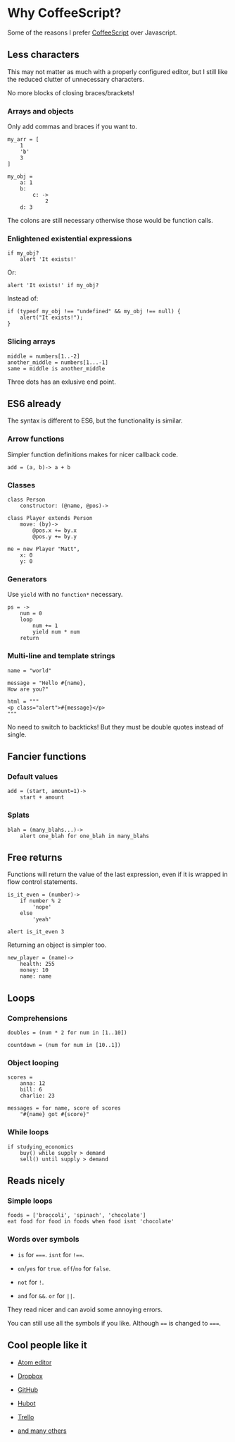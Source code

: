 # Why CoffeeScript?

Some of the reasons I prefer [CoffeeScript](http://coffeescript.org/)
over Javascript.


## Less characters

This may not matter as much with a properly configured editor, but I
still like the reduced clutter of unnecessary characters.

No more blocks of closing braces/brackets!


### Arrays and objects

Only add commas and braces if you want to.

	my_arr = [
		1
		'b'
		3
	]

	my_obj =
		a: 1
		b:
			c: ->
				2
		d: 3

The colons are still necessary otherwise those would be function calls.


### Enlightened existential expressions

	if my_obj?
		alert 'It exists!'

Or:

	alert 'It exists!' if my_obj?

Instead of:

	if (typeof my_obj !== "undefined" && my_obj !== null) {
		alert("It exists!");
	}


### Slicing arrays

	middle = numbers[1..-2]
	another_middle = numbers[1...-1]
	same = middle is another_middle

Three dots has an exlusive end point.


## ES6 already

The syntax is different to ES6, but the functionality is similar.


### Arrow functions

Simpler function definitions makes for nicer callback code.

	add = (a, b)-> a + b


### Classes

	class Person
		constructor: (@name, @pos)->

	class Player extends Person
		move: (by)->
			@pos.x += by.x
			@pos.y += by.y

	me = new Player "Matt",
		x: 0
		y: 0


### Generators

Use `yield` with no `function*` necessary.

	ps = ->
		num = 0
		loop
			num += 1
			yield num * num
		return


### Multi-line and template strings

	name = "world"

	message = "Hello #{name},
	How are you?"

	html = """
	<p class="alert">#{message}</p>
	"""

No need to switch to backticks!
But they must be double quotes instead of single.


## Fancier functions

### Default values

	add = (start, amount=1)->
		start + amount


### Splats

	blah = (many_blahs...)->
		alert one_blah for one_blah in many_blahs


## Free returns

Functions will return the value of the last expression, even if it is
wrapped in flow control statements.

	is_it_even = (number)->
		if number % 2
			'nope'
		else
			'yeah'

	alert is_it_even 3


Returning an object is simpler too.

	new_player = (name)->
		health: 255
		money: 10
		name: name


## Loops

### Comprehensions

	doubles = (num * 2 for num in [1..10])

	countdown = (num for num in [10..1])


### Object looping

	scores =
		anna: 12
		bill: 6
		charlie: 23

	messages = for name, score of scores
		"#{name} got #{score}"


### While loops

	if studying_economics
		buy() while supply > demand
		sell() until supply > demand


## Reads nicely

### Simple loops

	foods = ['broccoli', 'spinach', 'chocolate']
	eat food for food in foods when food isnt 'chocolate'


### Words over symbols

- `is` for `===`. `isnt` for `!==`.

- `on`/`yes` for `true`. `off`/`no` for `false`.

- `not` for `!`.

- `and` for `&&`. `or` for `||`.

They read nicer and can avoid some annoying errors.

You can still use all the symbols if you like.
Although `==` is changed to `===`.


## Cool people like it

- [Atom editor](https://github.com/atom/atom)

- [Dropbox](https://blogs.dropbox.com/tech/2012/09/dropbox-dives-into-coffeescript/)

- [GitHub](https://github.com/styleguide/javascript)

- [Hubot](https://hubot.github.com/)

- [Trello](https://trello.com/)

- [and many others](https://github.com/jashkenas/coffeescript/wiki/In%20The%20Wild)
